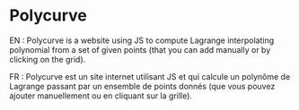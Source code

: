 # Polycurve
EN : Polycurve is a website using JS to compute Lagrange interpolating polynomial from a set of given points (that you can add manually or by clicking on the grid).

FR : Polycurve est un site internet utilisant JS et qui calcule un polynôme de Lagrange passant par un ensemble de points donnés (que vous pouvez ajouter manuellement ou en cliquant sur la grille).
